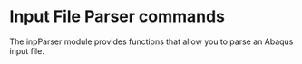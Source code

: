# Input File Parser commands

The inpParser module provides functions that allow you to parse an Abaqus input file.